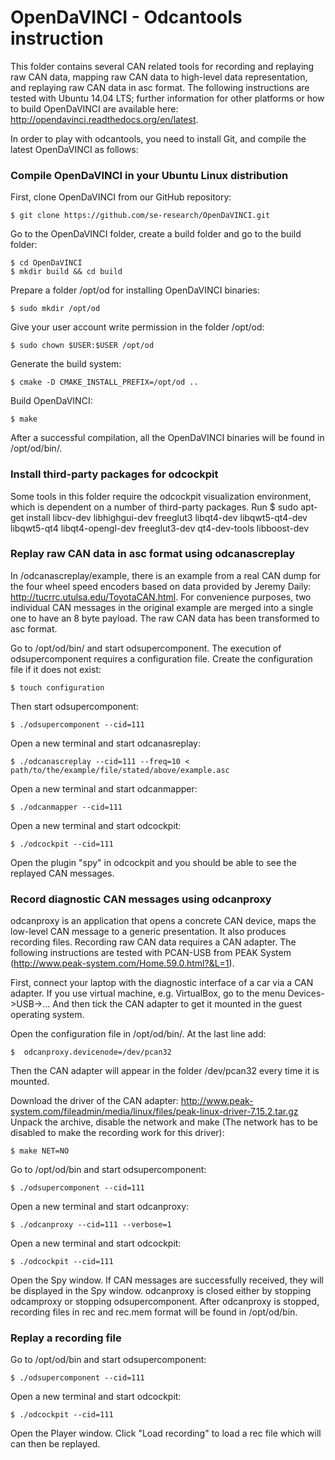 # OpenDaVINCI - Odcantools instruction

This folder contains several CAN related tools for recording and replaying raw CAN data, mapping raw CAN data to high-level data representation, and replaying raw CAN data in asc format. The following instructions are tested with Ubuntu 14.04 LTS; further information for other platforms or how to build OpenDaVINCI are available here: http://opendavinci.readthedocs.org/en/latest.

In order to play with odcantools, you need to install Git, and compile the latest OpenDaVINCI as follows:

### Compile OpenDaVINCI in your Ubuntu Linux distribution

First, clone OpenDaVINCI from our GitHub repository:

    $ git clone https://github.com/se-research/OpenDaVINCI.git

Go to the OpenDaVINCI folder, create a build folder and go to the build folder:

    $ cd OpenDaVINCI
    $ mkdir build && cd build

Prepare a folder /opt/od for installing OpenDaVINCI binaries:

    $ sudo mkdir /opt/od
   
Give your user account write permission in the folder /opt/od:

    $ sudo chown $USER:$USER /opt/od

Generate the build system:

    $ cmake -D CMAKE_INSTALL_PREFIX=/opt/od ..
    
Build OpenDaVINCI:

    $ make
    
After a successful compilation, all the OpenDaVINCI binaries will be found in /opt/od/bin/.

### Install third-party packages for odcockpit

Some tools in this folder require the odcockpit visualization environment, which is dependent on a number of third-party packages. Run
    $ sudo apt-get install libcv-dev libhighgui-dev freeglut3 libqt4-dev libqwt5-qt4-dev libqwt5-qt4 libqt4-opengl-dev freeglut3-dev qt4-dev-tools libboost-dev

### Replay raw CAN data in asc format using odcanascreplay

In /odcanascreplay/example, there is an example from a real CAN dump for the four wheel speed encoders based on data provided by Jeremy Daily: http://tucrrc.utulsa.edu/ToyotaCAN.html. For convenience purposes, two individual CAN messages in the original example are merged into a single one to have an 8 byte payload. The raw CAN data has been transformed to asc format.

Go to /opt/od/bin/ and start odsupercomponent. The execution of odsupercomponent requires a configuration file. Create the configuration file if it does not exist:

    $ touch configuration
    
Then start odsupercomponent:

    $ ./odsupercomponent --cid=111
    
Open a new terminal and start odcanasreplay:

    $ ./odcanascreplay --cid=111 --freq=10 < path/to/the/example/file/stated/above/example.asc
    
Open a new terminal and start odcanmapper:

    $ ./odcanmapper --cid=111
    
Open a new terminal and start odcockpit:

    $ ./odcockpit --cid=111
    
Open the plugin "spy" in odcockpit and you should be able to see the replayed CAN messages.

### Record diagnostic CAN messages using odcanproxy

odcanproxy is an application that opens a concrete CAN device, maps the low-level CAN message to a generic presentation. It also produces recording files. Recording raw CAN data requires a CAN adapter. The following instructions are tested with PCAN-USB from PEAK System (http://www.peak-system.com/Home.59.0.html?&L=1).

First, connect your laptop with the diagnostic interface of a car via a CAN adapter. If you use virtual machine, e.g. VirtualBox, go to the menu Devices->USB->... And then tick the CAN adapter to get it mounted in the guest operating system.

Open the configuration file in /opt/od/bin/. At the last line add:

    $  odcanproxy.devicenode=/dev/pcan32
    
Then the CAN adapter will appear in the folder /dev/pcan32 every time it is mounted.

Download the driver of the CAN adapter: http://www.peak-system.com/fileadmin/media/linux/files/peak-linux-driver-7.15.2.tar.gz Unpack the archive, disable the network and make (The network has to be disabled to make the recording work for this driver):

    $ make NET=NO
    
Go to /opt/od/bin and start odsupercomponent:

    $ ./odsupercomponent --cid=111
    
Open a new terminal and start odcanproxy:

    $ ./odcanproxy --cid=111 --verbose=1
    
Open a new terminal and start odcockpit:

    $ ./odcockpit --cid=111
    
Open the Spy window. If CAN messages are successfully received, they will be displayed in the Spy window. odcanproxy is closed either by stopping odcamproxy or stopping odsupercomponent. After odcanproxy is stopped, recording files in rec and rec.mem format will be found in /opt/od/bin.

### Replay a recording file

Go to /opt/od/bin and start odsupercomponent:

    $ ./odsupercomponent --cid=111
    
Open a new terminal and start odcockpit:

    $ ./odcockpit --cid=111
    
Open the Player window. Click "Load recording" to load a rec file which will can then be replayed.
